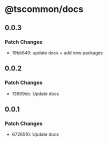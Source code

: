 # @tscommon/docs

## 0.0.3

### Patch Changes

- 19bb540: update docs + add new packages

## 0.0.2

### Patch Changes

- 13909dc: Update docs

## 0.0.1

### Patch Changes

- 6726510: Update docs
